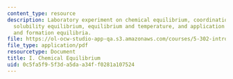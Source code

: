 ```yaml
---
content_type: resource
description: Laboratory experiment on chemical equilibrium, coordination chemistry,
  solubility equilibrium, equilibrium and temperature, and application of solubility
  and formation equilibria.
file: https://ol-ocw-studio-app-qa.s3.amazonaws.com/courses/5-302-introduction-to-experimental-chemistry-january-iap-2005/0c5fa5f95f3da5daa34ff0281a107524_I_chem_eq_2005b.pdf
file_type: application/pdf
resourcetype: Document
title: I. Chemical Equilibrium
uid: 0c5fa5f9-5f3d-a5da-a34f-f0281a107524
---
```

